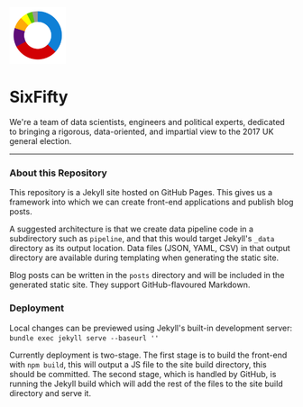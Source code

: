 <img src="images/logo.png" alt="SixFifty" width="100px">

# SixFifty

We're a team of data scientists, engineers and political experts, dedicated to bringing a rigorous, data-oriented, and impartial view to the 2017 UK general election.

- - -

### About this Repository

This repository is a Jekyll site hosted on GitHub Pages. This gives us a framework into which we can create front-end applications and publish blog posts.

A suggested architecture is that we create data pipeline code in a subdirectory such as `pipeline`, and that this would target Jekyll's `_data` directory as its output location. Data files (JSON, YAML, CSV) in that output directory are available during templating when generating the static site.

Blog posts can be written in the `posts` directory and will be included in the generated static site. They support GitHub-flavoured Markdown.

### Deployment

Local changes can be previewed using Jekyll's built-in development server: `bundle exec jekyll serve --baseurl ''`

Currently deployment is two-stage. The first stage is to build the front-end with `npm build`, this will output a JS file to the site build directory, this should be committed. The second stage, which is handled by GitHub, is running the Jekyll build which will add the rest of the files to the site build directory and serve it.
